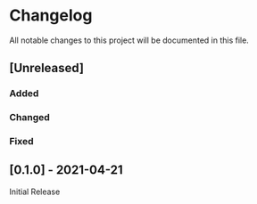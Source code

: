 # Changelog
All notable changes to this project will be documented in this file.

## [Unreleased]

### Added

### Changed

### Fixed

## [0.1.0] - 2021-04-21

Initial Release
